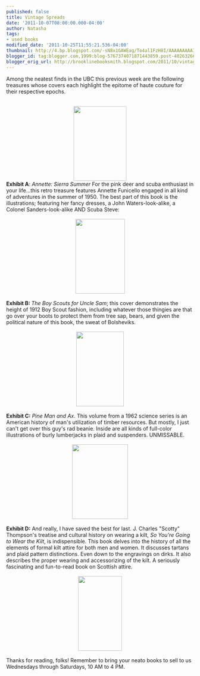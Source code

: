 ```yaml
---
published: false
title: Vintage Spreads
date: '2011-10-07T08:00:00.000-04:00'
author: Natasha
tags:
- used books
modified_date: '2011-10-25T11:55:21.536-04:00'
thumbnail: http://4.bp.blogspot.com/-sN8x1GAWEag/To4al1FzH8I/AAAAAAAAAIo/FoiRWrLECGs/s72-c/annette.JPG
blogger_id: tag:blogger.com,1999:blog-5767374071871443859.post-4026326630587974963
blogger_orig_url: http://brooklinebooksmith.blogspot.com/2011/10/vintage-spreads.html
---
```


Among the neatest finds in the UBC this previous week are the following treasures whose covers each highlight the epitome of haute couture for their respective&nbsp;epochs. <br /><br /><div class="separator" style="clear: both; text-align: center;"><a href="http://4.bp.blogspot.com/-sN8x1GAWEag/To4al1FzH8I/AAAAAAAAAIo/FoiRWrLECGs/s1600/annette.JPG" imageanchor="1" style="margin-left: 1em; margin-right: 1em;"><img border="0" height="200" kca="true" src="http://4.bp.blogspot.com/-sN8x1GAWEag/To4al1FzH8I/AAAAAAAAAIo/FoiRWrLECGs/s200/annette.JPG" width="142" /></a></div><div style="border-bottom: medium none; border-left: medium none; border-right: medium none; border-top: medium none;"><strong>Exhibit A</strong>: <em>Annette: Sierra Summer&nbsp;</em>For the&nbsp;pink deer and scuba enthusiast in your life...this retro treasure features Annette Funicello engaged in all kind of adventures in the summer of 1950. The best part of this book is the illustrations; featuring her fancy dresses, a John Waters-look-alike, a Colonel Sanders-look-alike AND Scuba Steve:</div><div style="border-bottom: medium none; border-left: medium none; border-right: medium none; border-top: medium none;"><br /></div><div class="separator" style="border-bottom: medium none; border-left: medium none; border-right: medium none; border-top: medium none; clear: both; text-align: center;"><a href="http://2.bp.blogspot.com/-jD8JIaM5bQo/To4an0nbO8I/AAAAAAAAAIs/ROCZ_LiaHF0/s1600/annette_int.JPG" imageanchor="1" style="margin-left: 1em; margin-right: 1em;"><img border="0" height="200" kca="true" src="http://2.bp.blogspot.com/-jD8JIaM5bQo/To4an0nbO8I/AAAAAAAAAIs/ROCZ_LiaHF0/s200/annette_int.JPG" width="133" /></a></div><div style="border-bottom: medium none; border-left: medium none; border-right: medium none; border-top: medium none;"><br /></div><div style="border-bottom: medium none; border-left: medium none; border-right: medium none; border-top: medium none;"><strong>Exhibit B: </strong><em>The Boy Scouts for Uncle Sam</em>; this cover demonstrates the height of 1912 Boy Scout fashion, including whatever those thingies are that go over your boots to protect them from tree sap, bears, and given the political nature of this book, the sweat of Bolsheviks.</div><div style="border-bottom: medium none; border-left: medium none; border-right: medium none; border-top: medium none;"><br /></div><div class="separator" style="clear: both; text-align: center;"><a href="http://1.bp.blogspot.com/-rzX_oeza9aM/To4ap_8WWJI/AAAAAAAAAIw/xd3G44Dwq_A/s1600/boyscouts.JPG" imageanchor="1" style="margin-left: 1em; margin-right: 1em;"><img border="0" height="200" kca="true" src="http://1.bp.blogspot.com/-rzX_oeza9aM/To4ap_8WWJI/AAAAAAAAAIw/xd3G44Dwq_A/s200/boyscouts.JPG" width="128" /></a></div><div class="separator" style="clear: both; text-align: center;"><br /></div><div style="border-bottom: medium none; border-left: medium none; border-right: medium none; border-top: medium none;"><strong>Exhibit C:</strong> <em>Pine Man and Ax</em>. This volume from a 1962 science series is an American history of man's utilization of timber resources. But mostly, I just can't get over this guy's rad beanie. Inside are all kinds of full-color illustrations of burly lumberjacks in plaid and suspenders. UNMISSABLE. </div><div style="border-bottom: medium none; border-left: medium none; border-right: medium none; border-top: medium none;"><br /></div><div class="separator" style="clear: both; text-align: center;"><a href="http://1.bp.blogspot.com/-SVhW0y_AzQs/To4atsCI0hI/AAAAAAAAAI4/jmF5WZmhKYk/s1600/pineman.JPG" imageanchor="1" style="height: 106px; margin-left: 1em; margin-right: 1em; width: 112px;"><img border="0" height="200" kca="true" src="http://1.bp.blogspot.com/-SVhW0y_AzQs/To4atsCI0hI/AAAAAAAAAI4/jmF5WZmhKYk/s200/pineman.JPG" width="150" /></a></div><div class="separator" style="clear: both; text-align: center;"><br /></div><div style="border-bottom: medium none; border-left: medium none; border-right: medium none; border-top: medium none;"><strong>Exhibit D:</strong> And really, I have saved the best for last. J. Charles "Scotty" Thompson's treatise and cultural history on wearing a kilt, <em>So You're Going to Wear the Kilt</em>, is indispensible. This book delves into the history of all the elements of formal kilt attire for both men and women. It discusses tartans and plaid pattern distinctions. Even down to the engravings on dirks. It also describes the proper wearing and accessorizing of the kilt. A seriously fascinating and fun-to-read book on Scottish attire.</div><div style="border-bottom: medium none; border-left: medium none; border-right: medium none; border-top: medium none;"><br /></div><div class="separator" style="border-bottom: medium none; border-left: medium none; border-right: medium none; border-top: medium none; clear: both; text-align: center;"><a href="http://4.bp.blogspot.com/-3F4xCPlenVo/To4arWfykhI/AAAAAAAAAI0/qcDV5sQ6B-8/s1600/kilt.JPG" imageanchor="1" style="margin-left: 1em; margin-right: 1em;"><img border="0" height="200" kca="true" src="http://4.bp.blogspot.com/-3F4xCPlenVo/To4arWfykhI/AAAAAAAAAI0/qcDV5sQ6B-8/s200/kilt.JPG" width="118" /></a></div><div style="border-bottom: medium none; border-left: medium none; border-right: medium none; border-top: medium none;"><br /></div><div style="border-bottom: medium none; border-left: medium none; border-right: medium none; border-top: medium none;">Thanks for reading, folks! Remember to bring your neato books to sell to us Wednesdays through Saturdays, 10 AM to 4 PM. </div>